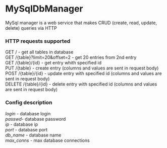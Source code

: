 # MySqlDbManager
MySql manager is a web service that makes CRUD (create, read, update, delete) queries via HTTP

### HTTP requests supported

GET / - get all tables in database<br>
GET /{table}?limit=20&offset=2 - get 20 entries from 2nd entry<br>
GET /{table}/{id} - get entry whith specified id<br>
PUT /{table} - create entry (columns and values are sent in request body)<br>
POST /{table}/{id} - update entry with specified id (columns and values are sent in request body)<br>
DELETE /{table}/{id} - delete entry with specified id (columns and values are sent in request body)<br>

### Config description

*login* - database login<br>
*passwd*- database password<br>
*ip* - database ip<br>
*port* - database port<br>
*db_name* - database name<br>
*max_conns* - max database connections<br>
